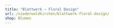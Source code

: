 ```yaml
---
title: "Blattwerk – Floral Design"
url: /niederwaldkirchen/blattwerk-floral-design/
shop: Blumen
---
```

